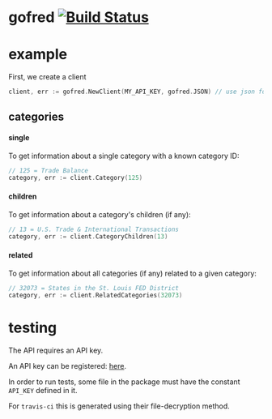 gofred [![Build Status](https://travis-ci.org/zmarcantel/gofred.svg?branch=master)](https://travis-ci.org/zmarcantel/gofred)
======

example
=======

First, we create a client

```go
client, err := gofred.NewClient(MY_API_KEY, gofred.JSON) // use json for responses
```

categories
----------

#### single

To get information about a single category with a known category ID:

```go
// 125 = Trade Balance
category, err := client.Category(125)
```

#### children

To get information about a category's children (if any):

```go
// 13 = U.S. Trade & International Transactions
category, err := client.CategoryChildren(13)
```

#### related

To get information about all categories (if any) related to a given category:

```go
// 32073 = States in the St. Louis FED District
category, err := client.RelatedCategories(32073)
```


testing
=======

The API requires an API key.

An API key can be registered: [here](http://api.stlouisfed.org/api_key.html).

In order to run tests, some file in the package must have the constant `API_KEY` defined in it.

For `travis-ci` this is generated using their file-decryption method.
